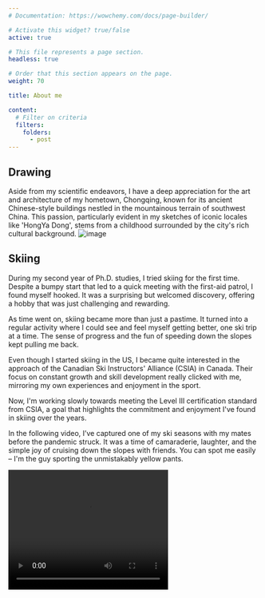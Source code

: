 ```yaml
---
# Documentation: https://wowchemy.com/docs/page-builder/

# Activate this widget? true/false
active: true

# This file represents a page section.
headless: true

# Order that this section appears on the page.
weight: 70

title: About me

content:
  # Filter on criteria
  filters:
    folders:
      - post
---
```

## Drawing
Aside from my scientific endeavors, I have a deep appreciation for the art and architecture of my hometown, Chongqing, known for its ancient Chinese-style buildings nestled in the mountainous terrain of southwest China. This passion, particularly evident in my sketches of iconic locales like 'HongYa Dong', stems from a childhood surrounded by the city's rich cultural background.  ![image](uploads/drawing.png)


## Skiing
During my second year of Ph.D. studies, I tried skiing for the first time. Despite a bumpy start that led to a quick meeting with the first-aid patrol, I found myself hooked. It was a surprising but welcomed discovery, offering a hobby that was just challenging and rewarding. 

As time went on, skiing became more than just a pastime. It turned into a regular activity where I could see and feel myself getting better, one ski trip at a time. The sense of progress and the fun of speeding down the slopes kept pulling me back.

Even though I started skiing in the US, I became quite interested in the approach of the Canadian Ski Instructors' Alliance (CSIA) in Canada. Their focus on constant growth and skill development really clicked with me, mirroring my own experiences and enjoyment in the sport.

Now, I'm working slowly towards meeting the Level III certification standard from CSIA, a goal that highlights the commitment and enjoyment I've found in skiing over the years.

In the following video, I’ve captured one of my ski seasons with my mates before the pandemic struck. It was a time of camaraderie, laughter, and the simple joy of cruising down the slopes with friends. You can spot me easily – I'm the guy sporting the unmistakably yellow pants.

<video width="320" height="240" controls>
  <source src="uploads/skiing-low.mp4" type="video/mp4">
</video>
